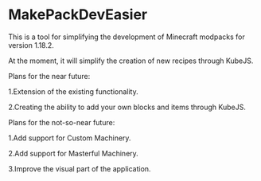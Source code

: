 # MakePackDevEasier
This is a tool for simplifying the development of Minecraft modpacks for version 1.18.2.


At the moment, it will simplify the creation of new recipes through KubeJS.


Plans for the near future:


1.Extension of the existing functionality.

2.Creating the ability to add your own blocks and items through KubeJS.



Plans for the not-so-near future:

1.Add support for Custom Machinery.

2.Add support for Masterful Machinery.

3.Improve the visual part of the application.
